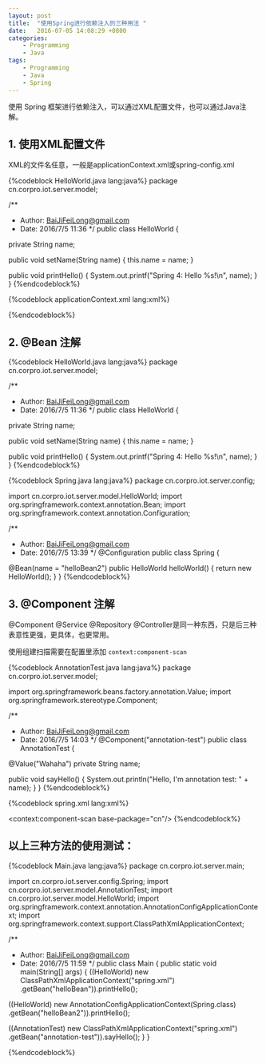 ```yaml
---
layout: post
title:  "使用Spring进行依赖注入的三种用法 "
date:   2016-07-05 14:08:29 +0800
categories:
    - Programming
    - Java
tags:
    - Programming
    - Java
    - Spring
---
```


使用 Spring 框架进行依赖注入，可以通过XML配置文件，也可以通过Java注解。

<!-- more -->

## 1. 使用XML配置文件

XML的文件名任意，一般是applicationContext.xml或spring-config.xml

{%codeblock HelloWorld.java lang:java%}
package cn.corpro.iot.server.model;

/**
* Author: BaiJiFeiLong@gmail.com
* Date: 2016/7/5 11:36
*/
public class HelloWorld {

private String name;

public void setName(String name) {
this.name = name;
}

public void printHello() {
System.out.printf("Spring 4: Hello %s!\n", name);
}
}
{%endcodeblock%}

{%codeblock applicationContext.xml lang:xml%}
<?xml version="1.0" encoding="UTF-8"?>
<beans xmlns="http://www.springframework.org/schema/beans"
xmlns:xsi="http://www.w3.org/2001/XMLSchema-instance"
xmlns:context="http://www.springframework.org/schema/context"
xsi:schemaLocation="http://www.springframework.org/schema/beans
http://www.springframework.org/schema/beans/spring-beans.xsd
http://www.springframework.org/schema/context
http://www.springframework.org/schema/context/spring-context.xsd">

<bean id="helloBean" class="cn.corpro.iot.server.model.HelloWorld">
<property name="name" value="skyEarth"/>
</bean>
</beans>
{%endcodeblock%}

## 2. @Bean 注解

{%codeblock HelloWorld.java lang:java%}
package cn.corpro.iot.server.model;

/**
* Author: BaiJiFeiLong@gmail.com
* Date: 2016/7/5 11:36
*/
public class HelloWorld {

private String name;

public void setName(String name) {
this.name = name;
}

public void printHello() {
System.out.printf("Spring 4: Hello %s!\n", name);
}
}
{%endcodeblock%}

{%codeblock Spring.java lang:java%}
package cn.corpro.iot.server.config;

import cn.corpro.iot.server.model.HelloWorld;
import org.springframework.context.annotation.Bean;
import org.springframework.context.annotation.Configuration;

/**
* Author: BaiJiFeiLong@gmail.com
* Date: 2016/7/5 13:39
*/
@Configuration
public class Spring {

@Bean(name = "helloBean2")
public HelloWorld helloWorld() {
return new HelloWorld();
}
}
{%endcodeblock%}

## 3. @Component 注解

@Component @Service @Repository @Controller是同一种东西，只是后三种表意性更强，更具体，也更常用。

使用组建扫描需要在配置里添加 `context:component-scan`

{%codeblock AnnotationTest.java lang:java%}
package cn.corpro.iot.server.model;

import org.springframework.beans.factory.annotation.Value;
import org.springframework.stereotype.Component;

/**
* Author: BaiJiFeiLong@gmail.com
* Date: 2016/7/5 14:03
*/
@Component("annotation-test")
public class AnnotationTest {

@Value("Wahaha")
private String name;

public void sayHello() {
System.out.println("Hello, I'm annotation test: " + name);
}
}
{%endcodeblock%}

{%codeblock spring.xml lang:xml%}
<?xml version="1.0" encoding="UTF-8"?>
<beans xmlns="http://www.springframework.org/schema/beans"
xmlns:xsi="http://www.w3.org/2001/XMLSchema-instance"
xmlns:context="http://www.springframework.org/schema/context"
xsi:schemaLocation="http://www.springframework.org/schema/beans
http://www.springframework.org/schema/beans/spring-beans.xsd
http://www.springframework.org/schema/context
http://www.springframework.org/schema/context/spring-context.xsd">

<context:component-scan base-package="cn"/>
<bean id="helloBean" class="cn.corpro.iot.server.model.HelloWorld">
<property name="name" value="skyEarth"/>
</bean>
</beans>
{%endcodeblock%}

## 以上三种方法的使用测试：

{%codeblock Main.java lang:java%}
package cn.corpro.iot.server.main;

import cn.corpro.iot.server.config.Spring;
import cn.corpro.iot.server.model.AnnotationTest;
import cn.corpro.iot.server.model.HelloWorld;
import org.springframework.context.annotation.AnnotationConfigApplicationContext;
import org.springframework.context.support.ClassPathXmlApplicationContext;

/**
* Author: BaiJiFeiLong@gmail.com
* Date: 2016/7/5 11:59
*/
public class Main {
public static void main(String[] args) {
((HelloWorld) new ClassPathXmlApplicationContext("spring.xml")
.getBean("helloBean")).printHello();

((HelloWorld) new AnnotationConfigApplicationContext(Spring.class)
.getBean("helloBean2")).printHello();

((AnnotationTest) new ClassPathXmlApplicationContext("spring.xml")
.getBean("annotation-test")).sayHello();
}
}

{%endcodeblock%}
